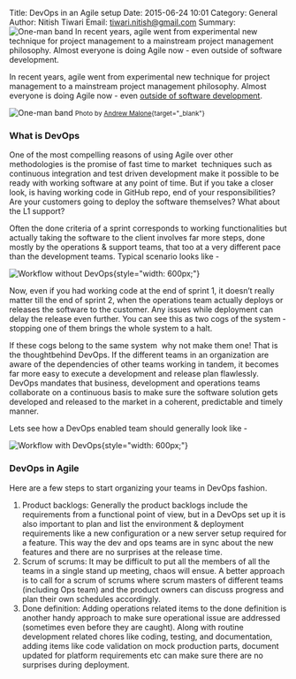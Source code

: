 Title: DevOps in an Agile setup
Date: 2015-06-24 10:01
Category: General
Author: Nitish Tiwari
Email: tiwari.nitish@gmail.com
Summary: ![One-man band]({filename}/images/2015-06-24_devops_in_an_agile_setup/one_man_band.jpg "One-man band") In recent years, agile went from experimental new technique for project management to a mainstream project management philosophy. Almost everyone is doing Agile now - even outside of software development.


In recent years, agile went from experimental new technique for project management to a mainstream project management philosophy. Almost everyone is doing Agile now - even [outside of software development](https://blog.taiga.io/agile_as_management_tool_for_non_IT.html "See the post 'Agile as management tool for non IT'").

![One-man band]({filename}/images/2015-06-24_devops_in_an_agile_setup/one_man_band.jpg "One-man band")
<small>Photo by [Andrew Malone](https://www.flickr.com/photos/andrewmalone/5163238038 "'One man band' by Andrew Malone, on Flickr"){target="_blank"}</small>

###  What is DevOps

One of the most compelling reasons of using Agile over other methodologies is the promise of fast time to market ­ techniques such as continuous integration and test driven development make it possible to be ready with working software at any point of time. But if you take a closer look, is having working code in GitHub repo, end of your responsibilities? Are your customers going to deploy the software themselves? What about the L1 support?

Often the done criteria of a sprint corresponds to working functionalities but actually taking the software to the client involves far more steps, done mostly by the operations & support teams, that too at a very different pace than the development teams. Typical scenario looks like -

![Workflow without DevOps]({filename}/images/2015-06-24_devops_in_an_agile_setup/without_devops.jpg "Workflow without DevOps"){style="width: 600px;"}

Now, even if you had working code at the end of sprint 1, it doesn’t really matter till the end of sprint 2, when the operations team actually deploys or releases the software to the customer. Any issues while deployment can delay the release even further. You can see this as two cogs of the system ­ stopping one of them brings the whole system to a halt.

If these cogs belong to the same system ­ why not make them one! That is the thoughtbehind DevOps. If the different teams in an organization are aware of the dependencies of other teams working in tandem, it becomes far more easy to execute a development and release plan flawlessly. DevOps mandates that business, development and operations teams collaborate on a continuous basis to make sure the software solution gets developed and released to the market in a coherent, predictable and timely manner.

Lets see how a DevOps enabled team should generally look like -

![Workflow with DevOps]({filename}/images/2015-06-24_devops_in_an_agile_setup/with_devops.jpg "Workflow with DevOps"){style="width: 600px;"}

### DevOps in Agile

Here are a few steps to start organizing your teams in DevOps fashion.

1. Product backlogs: Generally the product backlogs include the requirements from a functional point of view, but in a DevOps set up it is also important to plan and list the environment & deployment requirements like a new configuration or a new server setup required for a feature. This way the dev and ops teams are in sync about the new features and there are no surprises at the release time.
2. Scrum of scrums: It may be difficult to put all the members of all the teams in a single stand up meeting, chaos will ensue. A better approach is to call for a scrum of scrums where scrum masters of different teams (including Ops team) and the product owners can discuss progress and plan their own schedules accordingly.
3. Done definition: Adding operations related items to the done definition is another handy approach to make sure operational issue are addressed (sometimes even before they are caught). Along with routine development related chores like coding, testing, and documentation, adding items like code validation on mock production parts, document updated for platform requirements etc can make sure there are no surprises during deployment.
